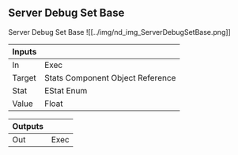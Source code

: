 ## Server Debug Set Base
Server Debug Set Base
![[../img/nd_img_ServerDebugSetBase.png]]

|Inputs||
|--|--|
| In | Exec |
| Target | Stats Component Object Reference |
| Stat | EStat Enum |
| Value | Float |

|Outputs||
|--|--|
| Out | Exec |

